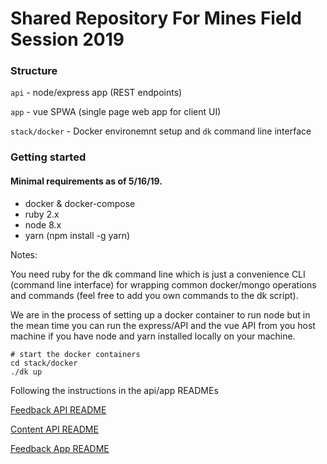 # Shared Repository For Mines Field Session 2019

### Structure

```api``` - node/express app (REST endpoints)

```app``` - vue SPWA (single page web app for client UI)

```stack/docker``` - Docker environemnt setup and `dk` command line interface

### Getting started

#### Minimal requirements as of 5/16/19.

* docker & docker-compose
* ruby 2.x
* node 8.x
* yarn (npm install -g yarn)

Notes:

You need ruby for the dk command line which is just a convenience CLI (command line interface) for wrapping common docker/mongo operations and commands (feel free to add you own commands to the dk script).

We are in the process of setting up a docker container to run node but in the mean time you can run the express/API and the vue API from you host machine if you have node and yarn installed locally on your machine.

```
# start the docker containers
cd stack/docker
./dk up
```

Following the instructions in the api/app READMEs

[Feedback API README](./api/feedback_api)

[Content API README](./api/content_api)

[Feedback App README](./app/feedback)

```
